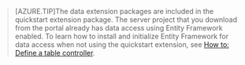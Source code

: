 
>[AZURE.TIP]The data extension packages are included in the quickstart extension package. The server project that you download from the portal already has data access using Entity Framework enabled. To learn how to install and initialize Entity Framework for data access when not using the quickstart extension, see [How to: Define a table controller](app-service-mobile-dotnet-backend-how-to-use-server-sdk.md/#how-to-define-a-table-controller).